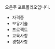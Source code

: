 오은주 포트폴리오입니다.
<ul>
    <li>자격증</li>
    <li>보유기술</li>
    <li>프로젝트</li>
    <li>교육사항</li>
    <li>경험사항</li>
</ul>